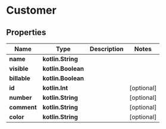
# Customer

## Properties
Name | Type | Description | Notes
------------ | ------------- | ------------- | -------------
**name** | **kotlin.String** |  | 
**visible** | **kotlin.Boolean** |  | 
**billable** | **kotlin.Boolean** |  | 
**id** | **kotlin.Int** |  |  [optional]
**number** | **kotlin.String** |  |  [optional]
**comment** | **kotlin.String** |  |  [optional]
**color** | **kotlin.String** |  |  [optional]



